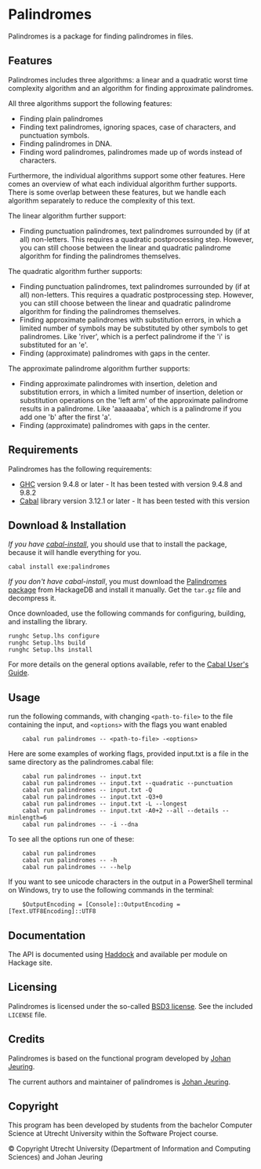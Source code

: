 # Palindromes

Palindromes is a package for finding palindromes in files.

## Features

Palindromes includes three algorithms: a linear and a quadratic worst time complexity algorithm and an algorithm for finding approximate palindromes.

All three algorithms support the following features:
- Finding plain palindromes
- Finding text palindromes,
  ignoring spaces, case of characters, and punctuation
  symbols.
- Finding palindromes in DNA.
- Finding word palindromes,
  palindromes made up of words instead of characters.

Furthermore, the individual algorithms support some other features. 
Here comes an overview of what each individual algorithm further supports. 
There is some overlap between these features, 
but we handle each algorithm separately to reduce the complexity of this text.

The linear algorithm further support:
- Finding punctuation palindromes,
  text palindromes surrounded by (if at all) non-letters.
  This requires a quadratic postprocessing step.
  However, you can still choose between the linear and 
  quadratic palindrome algorithm for finding the palindromes themselves.


The quadratic algorithm further supports:
- Finding punctuation palindromes,
  text palindromes surrounded by (if at all) non-letters.
  This requires a quadratic postprocessing step.
  However, you can still choose between the linear and 
  quadratic palindrome algorithm for finding the palindromes themselves.
- Finding approximate palindromes with substitution errors,
  in which a limited number of symbols may be substituted by other symbols to get palindromes. 
  Like 'river', which is a perfect palindrome if the 'i' is substituted for an 'e'. 
- Finding (approximate) palindromes with
  gaps in the center.

The approximate palindrome algorithm further supports:
- Finding approximate palindromes with insertion, deletion and substitution errors,
  in which a limited number of insertion, deletion or substitution operations on the 'left arm' of the approximate palindrome results in a palindrome. Like 'aaaaaaba', which is a palindrome if you add one 'b' after the first 'a'.
- Finding (approximate) palindromes with
  gaps in the center.

## Requirements

Palindromes has the following requirements:

- [GHC] version 9.4.8 or later - It has been tested with version 9.4.8 and 9.8.2
- [Cabal] library version 3.12.1 or later - It has been tested with this version

[GHC]: http://www.haskell.org/ghc/
[Cabal]: http://www.haskell.org/cabal/

## Download & Installation

_If you have [cabal-install]_, you should use that to install the package,
because it will handle everything for you.

    cabal install exe:palindromes

_If you don't have cabal-install_, you must download the [Palindromes package]
from HackageDB and install it manually. Get the `tar.gz` file and decompress it.

Once downloaded, use the following commands for configuring, building, and
installing the library.

    runghc Setup.lhs configure
    runghc Setup.lhs build
    runghc Setup.lhs install

For more details on the general options available, refer to the [Cabal User's
Guide].

[Palindromes package]: http://hackage.haskell.org/package/palindromes
[cabal-install]: http://www.haskell.org/haskellwiki/Cabal-Install
[Cabal User's Guide]: http://www.haskell.org/cabal/users-guide/

## Usage

run the following commands, with changing `<path-to-file>` to the file containing the input, and `<options>` with the flags you want enabled
```
    cabal run palindromes -- <path-to-file> -<options>
```
Here are some examples of working flags, provided input.txt is a file in the same directory as the palindromes.cabal file:

```
    cabal run palindromes -- input.txt
    cabal run palindromes -- input.txt --quadratic --punctuation
    cabal run palindromes -- input.txt -Q
    cabal run palindromes -- input.txt -Q3+0
    cabal run palindromes -- input.txt -L --longest
    cabal run palindromes -- input.txt -A0+2 --all --details --minlength=6
    cabal run palindromes -- -i --dna
```

To see all the options run one of these:

```
    cabal run palindromes
    cabal run palindromes -- -h
    cabal run palindromes -- --help
```

If you want to see unicode characters in the output in a PowerShell terminal on Windows, try to use the following commands in the terminal:
```
    $OutputEncoding = [Console]::OutputEncoding = [Text.UTF8Encoding]::UTF8
```

## Documentation

The API is documented using [Haddock] and available per module on Hackage
site.

[Haddock]: http://hackage.haskell.org/package/haddock
[Palindromes package]: http://hackage.haskell.org/package/palindromes

## Licensing

Palindromes is licensed under the so-called [BSD3 license]. See the included
`LICENSE` file.

[BSD3 license]: http://www.opensource.org/licenses/bsd-license.php

## Credits

Palindromes is based on the functional program developed by [Johan Jeuring].

The current authors and maintainer of palindromes is [Johan Jeuring].

[Johan Jeuring]: http://www.jeuring.net/

## Copyright 
This program has been developed by students from the bachelor Computer Science at Utrecht
University within the Software Project course.

© Copyright Utrecht University (Department of Information and Computing Sciences) and Johan Jeuring
